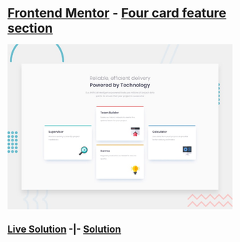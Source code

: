 # [Frontend Mentor](https://www.frontendmentor.io/) - [Four card feature section](https://www.frontendmentor.io/challenges/four-card-feature-section-weK1eFYK)

![Design preview for the Four card feature section coding challenge](./design/desktop-preview.jpg)

## [Live Solution](https://hhhallan.github.io/fmc__four-card-feature-section-master/) -|- [Solution](https://www.frontendmentor.io/solutions/fourcardfeaturesectionmaster-ugqxOw4Xu)

